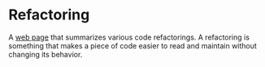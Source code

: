 # Refactoring

A [web page](http://mabur.github.io/refactoring/) that summarizes various code refactorings. A refactoring is something that makes a piece of code easier to read and maintain without changing its behavior.
